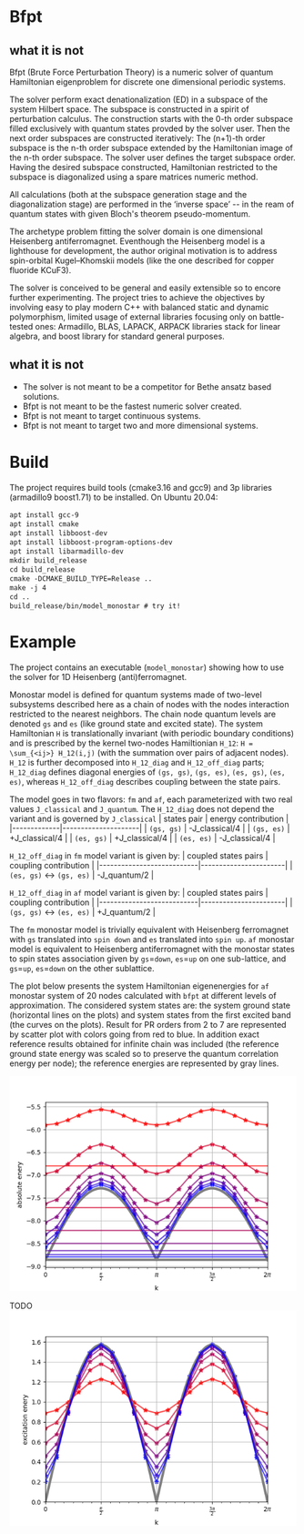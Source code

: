 # Bfpt

## what it is not
Bfpt (Brute Force Perturbation Theory) is a numeric solver of quantum Hamiltonian eigenproblem for discrete one dimensional periodic systems.

The solver perform exact denationalization (ED) in a subspace of the system Hilbert space. The subspace is constructed in a spirit of perturbation calculus. The construction starts with the 0-th order subspace filled exclusively with quantum states provded by the solver user. Then the next order subspaces are constructed iteratively: The (n+1)-th order subspace is the n-th order subspace extended by the Hamiltonian image of the n-th order subspace. The solver user defines the target subspace order. Having the desired subspace constructed, Hamiltonian restricted to the subspace is diagonalized using a spare matrices numeric method.

All calculations (both at the subspace generation stage and the diagonalization stage) are performed in the ‘inverse space’ -- in the ream of quantum states with given Bloch's theorem pseudo-momentum.

The archetype problem fitting the solver domain is one dimensional Heisenberg antiferromagnet. Eventhough the Heisenberg model is a lighthouse for development, the author original motivation is to address spin-orbital Kugel–Khomskii models (like the one described for copper fluoride KCuF3).

The solver is conceived to be general and easily extensible so to encore further experimenting. The project tries to achieve the objectives by involving easy to play modern C++ with balanced static and dynamic polymorphism, limited usage of external libraries focusing only on battle-tested ones:  Armadillo, BLAS, LAPACK, ARPACK libraries stack for linear algebra, and boost library for standard general purposes.

## what it is not

- The solver is not meant to be a competitor for Bethe ansatz based solutions.
- Bfpt is not meant to be the fastest numeric solver created.
- Bfpt is not meant to target continuous systems.
- Bfpt is not meant to target  two and more dimensional systems.

# Build

The project requires build tools (cmake3.16 and gcc9) and 3p libraries (armadillo9 boost1.71) to be installed. On Ubuntu 20.04:

```
apt install gcc-9
apt install cmake
apt install libboost-dev
apt install libboost-program-options-dev
apt install libarmadillo-dev
mkdir build_release
cd build_release
cmake -DCMAKE_BUILD_TYPE=Release ..
make -j 4
cd ..
build_release/bin/model_monostar # try it!
```

# Example
 
The project contains an executable (`model_monostar`) showing how to use the solver for 1D Heisenberg (anti)ferromagnet.
 
Monostar model is defined for quantum systems made of two-level subsystems described here as a chain of nodes with
the nodes interaction restricted to the nearest neighbors.
The chain node quantum levels are denoted `gs` and `es` (like ground state and excited state).
The system Hamiltonian `H` is translationally invariant (with periodic boundary conditions)
and is prescribed by the kernel two-nodes Hamiltionian `H_12`: `H = \sum_{<ij>} H_12(i,j)` (with the summation over pairs of adjacent nodes).
`H_12` is further decomposed into `H_12_diag` and `H_12_off_diag` parts;
`H_12_diag` defines diagonal energies of `(gs, gs)`, `(gs, es)`, `(es, gs)`, `(es, es)`,
whereas `H_12_off_diag` describes coupling between the state pairs.

The model goes in two flavors: `fm` and `af`, each parameterized with two real values `J_classical` and `J_quantum`.
The `H_12_diag` does not depend the variant and is governed by `J_classical` 
| states pair | energy contribution |
|-------------|---------------------|
| `(gs, gs)`  | -J_classical/4      |
| `(gs, es)`  | +J_classical/4      |
| `(es, gs)`  | +J_classical/4      |
| `(es, es)`  | -J_classical/4      |


`H_12_off_diag` in `fm` model variant is given by:
| coupled states pairs      | coupling contribution |
|---------------------------|-----------------------|
| `(es, gs)` <-> `(gs, es)` | -J_quantum/2          |

`H_12_off_diag` in `af` model variant is given by:
| coupled states pairs      | coupling contribution |
|---------------------------|-----------------------|
| `(gs, gs)` <-> `(es, es)` | +J_quantum/2          |

The `fm` monostar model is trivially equivalent with Heisenberg ferromagnet with `gs` translated into `spin down` and `es` translated into `spin up`. `af` monostar model is equivalent to  Heisenberg antiferromagnet with the monostar states to spin states association given by `gs`=`down`, `es`=`up` on one sub-lattice, and `gs`=`up`, `es`=`down` on the other sublattice.

The plot below presents the system Hamiltonian eigenenergies for `af` monostar system of 20 nodes calculated with `bfpt` at different levels of approximation. The considered system states are: the system ground state (horizontal lines on the plots) and system states from the first excited band (the curves on the plots). Result for PR orders from 2 to 7 are represented by scatter plot with colors going from red to blue. In addition exact reference results obtained for infinite chain was included (the reference ground state energy was scaled so to preserve the quantum correlation energy per node); the reference energies are represented by gray lines.

![Alt text](img/model_monostar_20sites_absolute_energy.png "Monostar model -- absolute energies")

TODO
![Alt text](img/model_monostar_20sites_excitation_enery.png "Monostar model -- excitation energies")